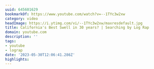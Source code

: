 ```yaml
---
uuid: 645601629
bookmarkOf: https://www.youtube.com/watch?v=--1TYc3w2xw
category: video
headImage: https://i.ytimg.com/vi/--1TYc3w2xw/maxresdefault.jpg
title: California's Best Swell in 30 years? | Searching by Log Rap
domain: youtube.com
description: ''
tags:
- youtube
- lograp
date: '2023-05-30T12:06:41.286Z'
highlights:
---
```



